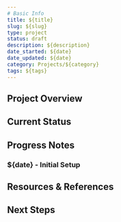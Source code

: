 ```yaml
---
# Basic Info
title: ${title}
slug: ${slug}
type: project
status: draft
description: ${description}
date_started: ${date}
date_updated: ${date}
category: Projects/${category}
tags: ${tags}
---
```


## Project Overview

## Current Status

## Progress Notes

### ${date} - Initial Setup

## Resources & References

## Next Steps
